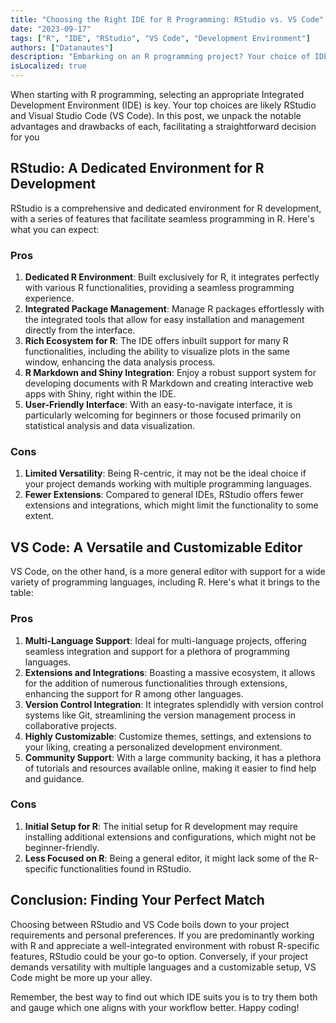 ```yaml
---
title: "Choosing the Right IDE for R Programming: RStudio vs. VS Code"
date: "2023-09-17"
tags: ["R", "IDE", "RStudio", "VS Code", "Development Environment"]
authors: ["Datanautes"]
description: "Embarking on an R programming project? Your choice of IDE can significantly influence your coding experience. Discover the pros and cons of RStudio and VS Code in our comprehensive guide to help you make an informed decision."
isLocalized: true
---
```


When starting with R programming, selecting an appropriate Integrated Development Environment (IDE) is key. Your top choices are likely RStudio and Visual Studio Code (VS Code). In this post, we unpack the notable advantages and drawbacks of each, facilitating a straightforward decision for you

## RStudio: A Dedicated Environment for R Development

RStudio is a comprehensive and dedicated environment for R development, with a series of features that facilitate seamless programming in R. Here's what you can expect:

### Pros

1. **Dedicated R Environment**: Built exclusively for R, it integrates perfectly with various R functionalities, providing a seamless programming experience.
2. **Integrated Package Management**: Manage R packages effortlessly with the integrated tools that allow for easy installation and management directly from the interface.
3. **Rich Ecosystem for R**: The IDE offers inbuilt support for many R functionalities, including the ability to visualize plots in the same window, enhancing the data analysis process.
4. **R Markdown and Shiny Integration**: Enjoy a robust support system for developing documents with R Markdown and creating interactive web apps with Shiny, right within the IDE.
5. **User-Friendly Interface**: With an easy-to-navigate interface, it is particularly welcoming for beginners or those focused primarily on statistical analysis and data visualization.

### Cons

1. **Limited Versatility**: Being R-centric, it may not be the ideal choice if your project demands working with multiple programming languages.
2. **Fewer Extensions**: Compared to general IDEs, RStudio offers fewer extensions and integrations, which might limit the functionality to some extent.

## VS Code: A Versatile and Customizable Editor

VS Code, on the other hand, is a more general editor with support for a wide variety of programming languages, including R. Here's what it brings to the table:

### Pros

1. **Multi-Language Support**: Ideal for multi-language projects, offering seamless integration and support for a plethora of programming languages.
2. **Extensions and Integrations**: Boasting a massive ecosystem, it allows for the addition of numerous functionalities through extensions, enhancing the support for R among other languages.
3. **Version Control Integration**: It integrates splendidly with version control systems like Git, streamlining the version management process in collaborative projects.
4. **Highly Customizable**: Customize themes, settings, and extensions to your liking, creating a personalized development environment.
5. **Community Support**: With a large community backing, it has a plethora of tutorials and resources available online, making it easier to find help and guidance.

### Cons

1. **Initial Setup for R**: The initial setup for R development may require installing additional extensions and configurations, which might not be beginner-friendly.
2. **Less Focused on R**: Being a general editor, it might lack some of the R-specific functionalities found in RStudio.

## Conclusion: Finding Your Perfect Match

Choosing between RStudio and VS Code boils down to your project requirements and personal preferences. If you are predominantly working with R and appreciate a well-integrated environment with robust R-specific features, RStudio could be your go-to option. Conversely, if your project demands versatility with multiple languages and a customizable setup, VS Code might be more up your alley.

Remember, the best way to find out which IDE suits you is to try them both and gauge which one aligns with your workflow better. Happy coding!